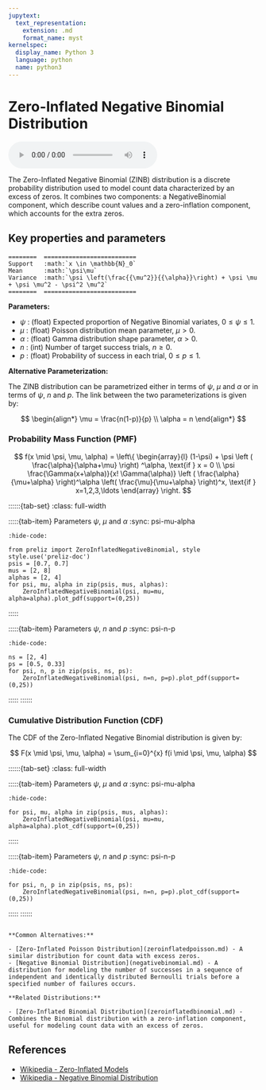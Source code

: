 ```yaml
---
jupytext:
  text_representation:
    extension: .md
    format_name: myst
kernelspec:
  display_name: Python 3
  language: python
  name: python3
---
```

# Zero-Inflated Negative Binomial Distribution

<audio controls> <source src="../../_static/zeroinflatednegativebinomial.mp3" type="audio/mpeg"> This browser cannot play the pronunciation audio file for this distribution. </audio>

The Zero-Inflated Negative Binomial (ZINB) distribution is a discrete probability distribution used to model count data characterized by an excess of zeros. It combines two components: a NegativeBinomial component, which describe count values and a zero-inflation component, which accounts for the extra zeros.

## Key properties and parameters

```{eval-rst}
========  ==========================
Support   :math:`x \in \mathbb{N}_0`
Mean      :math:`\psi\mu`
Variance  :math:`\psi \left(\frac{{\mu^2}}{{\alpha}}\right) + \psi \mu + \psi \mu^2 - \psi^2 \mu^2`
========  ==========================
```

**Parameters:**

- $\psi$ : (float) Expected proportion of Negative Binomial variates, $0 \leq \psi \leq 1$.
- $\mu$ : (float) Poisson distribution mean parameter, $\mu > 0$.
- $\alpha$ : (float) Gamma distribution shape parameter, $\alpha > 0$.
- $n$ : (int) Number of target success trials, $n \geq 0$.
- $p$ : (float) Probability of success in each trial, $0 \leq p \leq 1$.

**Alternative Parameterization:**

The ZINB distribution can be parametrized either in terms of $\psi$, $\mu$ and $\alpha$ or in terms of $\psi$, $n$ and $p$. The link between the two parameterizations is given by:

$$
\begin{align*}
\mu = \frac{n(1-p)}{p} \\
\alpha = n
\end{align*}
$$

### Probability Mass Function (PMF)

$$
f(x \mid \psi, \mu, \alpha) = \left\{
    \begin{array}{l}
    (1-\psi) + \psi \left (
        \frac{\alpha}{\alpha+\mu}
    \right) ^\alpha, \text{if } x = 0 \\
    \psi \frac{\Gamma(x+\alpha)}{x! \Gamma(\alpha)} \left (
        \frac{\alpha}{\mu+\alpha}
    \right)^\alpha \left(
        \frac{\mu}{\mu+\alpha}
    \right)^x, \text{if } x=1,2,3,\ldots
    \end{array}
\right.
$$
    
::::::{tab-set}
:class: full-width

:::::{tab-item} Parameters $\psi$, $\mu$ and $\alpha$
:sync: psi-mu-alpha

```{jupyter-execute}
:hide-code:

from preliz import ZeroInflatedNegativeBinomial, style
style.use('preliz-doc')
psis = [0.7, 0.7]
mus = [2, 8]
alphas = [2, 4]
for psi, mu, alpha in zip(psis, mus, alphas):
    ZeroInflatedNegativeBinomial(psi, mu=mu, alpha=alpha).plot_pdf(support=(0,25))
```
:::::

:::::{tab-item} Parameters $\psi$, $n$ and $p$
:sync: psi-n-p

```{jupyter-execute}
:hide-code:

ns = [2, 4]
ps = [0.5, 0.33]
for psi, n, p in zip(psis, ns, ps):
    ZeroInflatedNegativeBinomial(psi, n=n, p=p).plot_pdf(support=(0,25))
```
:::::
::::::

### Cumulative Distribution Function (CDF)

The CDF of the Zero-Inflated Negative Binomial distribution is given by:

$$
F(x \mid \psi, \mu, \alpha) = \sum_{i=0}^{x} f(i \mid \psi, \mu, \alpha)
$$

::::::{tab-set}
:class: full-width

:::::{tab-item} Parameters $\psi$, $\mu$ and $\alpha$
:sync: psi-mu-alpha

```{jupyter-execute}
:hide-code:

for psi, mu, alpha in zip(psis, mus, alphas):
    ZeroInflatedNegativeBinomial(psi, mu=mu, alpha=alpha).plot_cdf(support=(0,25))
```
:::::

:::::{tab-item} Parameters $\psi$, $n$ and $p$
:sync: psi-n-p

```{jupyter-execute}
:hide-code:

for psi, n, p in zip(psis, ns, ps):
    ZeroInflatedNegativeBinomial(psi, n=n, p=p).plot_cdf(support=(0,25))
```
:::::
::::::

```{seealso}

**Common Alternatives:**

- [Zero-Inflated Poisson Distribution](zeroinflatedpoisson.md) - A similar distribution for count data with excess zeros.
- [Negative Binomial Distribution](negativebinomial.md) - A distribution for modeling the number of successes in a sequence of independent and identically distributed Bernoulli trials before a specified number of failures occurs.

**Related Distributions:**

- [Zero-Inflated Binomial Distribution](zeroinflatedbinomial.md) - Combines the Binomial distribution with a zero-inflation component, useful for modeling count data with an excess of zeros.
```

## References

- [Wikipedia - Zero-Inflated Models](https://en.wikipedia.org/wiki/Zero-inflated_model)
- [Wikipedia - Negative Binomial Distribution](https://en.wikipedia.org/wiki/Negative_binomial_distribution)
